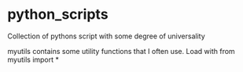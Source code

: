 # python_scripts
Collection of pythons script with some degree of universality

myutils contains some utility functions that I often use. Load with
from myutils import *

